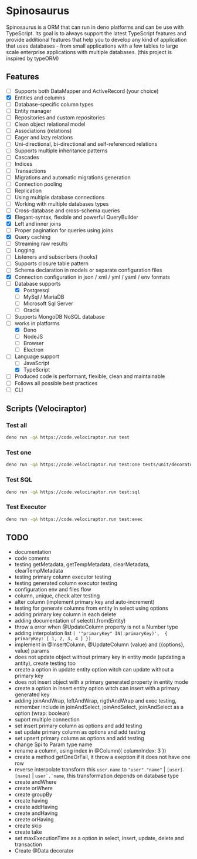 # Spinosaurus

Spinosaurus is a ORM that can run in deno platforms and can be use with
TypeScript. Its goal is to always support the latest TypeScript features and
provide additional features that help you to develop any kind of application
that uses databases - from small applications with a few tables to large scale
enterprise applications with multiple databases. (this project is inspired by
typeORM)

## Features

- [ ] Supports both DataMapper and ActiveRecord (your choice)
- [x] Entities and columns
- [ ] Database-specific column types
- [ ] Entity manager
- [ ] Repositories and custom repositories
- [ ] Clean object relational model
- [ ] Associations (relations)
- [ ] Eager and lazy relations
- [ ] Uni-directional, bi-directional and self-referenced relations
- [ ] Supports multiple inheritance patterns
- [ ] Cascades
- [ ] Indices
- [ ] Transactions
- [ ] Migrations and automatic migrations generation
- [ ] Connection pooling
- [ ] Replication
- [ ] Using multiple database connections
- [ ] Working with multiple databases types
- [ ] Cross-database and cross-schema queries
- [x] Elegant-syntax, flexible and powerful QueryBuilder
- [x] Left and inner joins
- [ ] Proper pagination for queries using joins
- [x] Query caching
- [ ] Streaming raw results
- [ ] Logging
- [ ] Listeners and subscribers (hooks)
- [ ] Supports closure table pattern
- [ ] Schema declaration in models or separate configuration files
- [x] Connection configuration in json / xml / yml / yaml / env formats
- [ ] Database supports
  - [x] Postgresql
  - [ ] MySql / MariaDB
  - [ ] Microsoft Sql Server
  - [ ] Oracle
- [ ] Supports MongoDB NoSQL database
- [ ] works in platforms
  - [x] Deno
  - [ ] NodeJS
  - [ ] Browser
  - [ ] Electron
- [ ] Language support
  - [ ] JavaScript
  - [x] TypeScript
- [ ] Produced code is performant, flexible, clean and maintainable
- [ ] Follows all possible best practices
- [ ] CLI

## Scripts (Velociraptor)

### Test all

```bash
deno run -qA https://code.velociraptor.run test
```

### Test one

```bash
deno run -qA https://code.velociraptor.run test:one tests/unit/decorator_column_executor_test.ts
```

### Test SQL

```bash
deno run -qA https://code.velociraptor.run test:sql
```

### Test Executor

```bash
deno run -qA https://code.velociraptor.run test:exec
```

## TODO

- documentation
- code coments
- testing getMetadata, getTempMetadata, clearMetadata, clearTempMetadata
- testing primary column executor testing
- testing generated column executor testing
- configuration env and files flow
- column, unique, check alter testing
- alter column (implement primary key and auto-increment)
- testing for generate columns from entity in select using options
- adding primary key column in each delete
- adding documentation of select().from(Entity)
- throw a error when @UpdateColumn property is not a Number type
- adding interpolation list
  `( '"primaryKey" IN(:primaryKey)',  { primaryKey: [ 1, 2, 3, 4 ] })`
- implement in @InsertColumn, @UpdateColumn (value) and ({options}, value)
  params
- does not update object without primary key in entity mode (updating a antity),
  create testing too
- create a option in update entity option witch can update without a primary key
- does not insert object with a primary generated property in entity mode
- create a option in insert entity option witch can insert with a primary
  generated key
- adding joinAndWrap, leftAndWrap, rigthAndWrap and exec testing, remember
  include in joinAndSelect, joinAndSelect, joinAndSelect as a option (wrap:
  boolean)
- suport multiple connection
- set insert primary column as options and add testing
- set update primary column as options and add testing
- set upsert primary column as options and add testing
- change Spi to Param type name
- rename a column, using index in @Column({ columnIndex: 3 })
- create a method getOneOrFail, it throw a exeption if it does not have one row
- reverse interpolate transform this `user.name` to `"user"."name"` |
  `[user].[name]` | ``user`.`name``, this transformation depends on database
  type
- create andWhere
- create orWhere
- create groupBy
- create having
- create addHaving
- create andHaving
- create orHaving
- create skip
- create take
- set maxExecutionTime as a option in select, insert, update, delete and
  transaction
- Create @Data decorator
